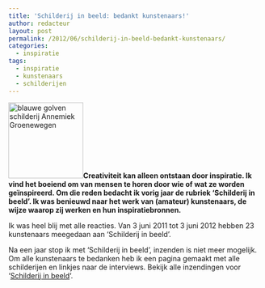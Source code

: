 ```yaml
---
title: 'Schilderij in beeld: bedankt kunstenaars!'
author: redacteur
layout: post
permalink: /2012/06/schilderij-in-beeld-bedankt-kunstenaars/
categories:
  - inspiratie
tags:
  - inspiratie
  - kunstenaars
  - schilderijen
---
```

[<img class="size-thumbnail wp-image-2582 alignleft" title="blauwe golven schilderij Annemiek Groenewegen" src="http://www.schildertuin.nl/wordpress/wp-content/uploads/2011/05/schilderij-van-Annemiek-148x150.jpg" alt="blauwe golven schilderij Annemiek Groenewegen" width="148" height="150" />][1]**Creativiteit kan alleen ontstaan door inspiratie. Ik vind het boeiend om van mensen te horen door wie of wat ze worden geïnspireerd. Om die reden bedacht ik vorig jaar de rubriek &#8216;Schilderij in beeld&#8217;. Ik was benieuwd naar het werk van (amateur) kunstenaars, de wijze waarop zij werken en hun inspiratiebronnen.**

Ik was heel blij met alle reacties. Van 3 juni 2011 tot 3 juni 2012 hebben 23 kunstenaars meegedaan aan &#8216;Schilderij in beeld&#8217;.

Na een jaar stop ik met &#8216;Schilderij in beeld&#8217;, inzenden is niet meer mogelijk. Om alle kunstenaars te bedanken heb ik een pagina gemaakt met alle schilderijen en linkjes naar de interviews. Bekijk alle inzendingen voor &#8216;[Schilderij in beeld][2]&#8216;.

 [1]: http://www.schildertuin.nl/wordpress/wp-content/uploads/2011/05/schilderij-van-Annemiek.jpg
 [2]: http://www.schildertuin.nl/wordpress/schilderijen/schilderij-in-beeld/ "Schilderij in beeld"